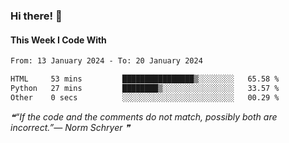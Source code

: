 ### Hi there! 👋

#### This Week I Code With
<!--START_SECTION:waka-->

```txt
From: 13 January 2024 - To: 20 January 2024

HTML     53 mins         ████████████████▒░░░░░░░░   65.58 %
Python   27 mins         ████████▒░░░░░░░░░░░░░░░░   33.57 %
Other    0 secs          ░░░░░░░░░░░░░░░░░░░░░░░░░   00.29 %
```

<!--END_SECTION:waka-->

<!--STARTS_HERE_QUOTE_README-->
<i>❝“If the code and the comments do not match, possibly both are incorrect.”— Norm Schryer   ❞</i>
<!--ENDS_HERE_QUOTE_README-->

